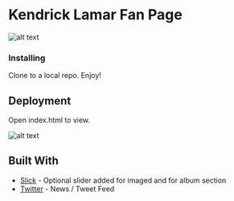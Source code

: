 # Kendrick Lamar Fan Page

![alt text](https://dr5mo5s7lqrtc.cloudfront.net/items/38161G2f2U1L1L2o2E0l/Screen%20Recording%202017-09-15%20at%2007.09%20PM.gif?X-CloudApp-Visitor-Id=2835160&v=e47ae5b0 "Kendrick Lamar Fanpage")

### Installing

Clone to a local repo. Enjoy!

## Deployment

Open index.html to view.

![alt text](https://dr5mo5s7lqrtc.cloudfront.net/items/1L1M1Y2L2m003i1u2O16/Screen%20Recording%202017-09-15%20at%2007.11%20PM.gif?X-CloudApp-Visitor-Id=2835160&v=b638e366 "Kendrick Lamar Fanpage")

## Built With

* [Slick](http://kenwheeler.github.io/slick/) - Optional slider added for imaged and for album section
* [Twitter](https://twitter.com/kendricklamar) - News / Tweet Feed


